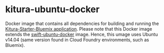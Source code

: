 # kitura-ubuntu-docker
Docker image that contains all dependencies for building and running the [Kitura-Starter-Bluemix application](https://github.com/IBM-Swift/Kitura-Starter-Bluemix). Please note that this Docker image extends the [swift-ubuntu-docker](https://github.com/IBM-Swift/swift-ubuntu-docker) image. Hence, this umage uses Ubuntu v14.04 (same version found in Cloud Foundry environments, such as Bluemix).
